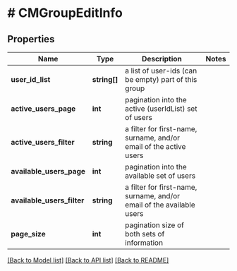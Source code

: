 # # CMGroupEditInfo

## Properties

Name | Type | Description | Notes
------------ | ------------- | ------------- | -------------
**user_id_list** | **string[]** | a list of user-ids (can be empty) part of this group |
**active_users_page** | **int** | pagination into the active (userIdList) set of users |
**active_users_filter** | **string** | a filter for first-name, surname, and/or email of the active users |
**available_users_page** | **int** | pagination into the available set of users |
**available_users_filter** | **string** | a filter for first-name, surname, and/or email of the available users |
**page_size** | **int** | pagination size of both sets of information |

[[Back to Model list]](../../README.md#models) [[Back to API list]](../../README.md#endpoints) [[Back to README]](../../README.md)
